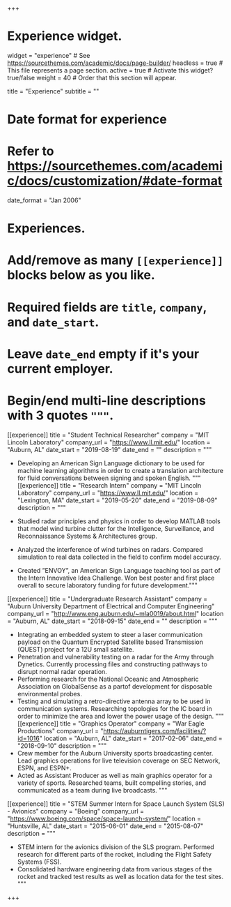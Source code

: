 +++
# Experience widget.
widget = "experience"  # See https://sourcethemes.com/academic/docs/page-builder/
headless = true  # This file represents a page section.
active = true  # Activate this widget? true/false
weight = 40  # Order that this section will appear.

title = "Experience"
subtitle = ""

# Date format for experience
#   Refer to https://sourcethemes.com/academic/docs/customization/#date-format
date_format = "Jan 2006"

# Experiences.
#   Add/remove as many `[[experience]]` blocks below as you like.
#   Required fields are `title`, `company`, and `date_start`.
#   Leave `date_end` empty if it's your current employer.
#   Begin/end multi-line descriptions with 3 quotes `"""`.
[[experience]]
  title = "Student Technical Researcher"
  company = "MIT Lincoln Laboratory"
  company_url = "https://www.ll.mit.edu/"
  location = "Auburn, AL"
  date_start = "2019-08-19"
  date_end = ""
  description = """
  * Developing an American Sign Language dictionary to be used for machine learning algorithms in order to create a translation architecture for fluid conversations between signing and spoken English. 
  """
[[experience]]
  title = "Research Intern"
  company = "MIT Lincoln Laboratory"
  company_url = "https://www.ll.mit.edu/"
  location = "Lexington, MA"
  date_start = "2019-05-20"
  date_end = "2019-08-09"
  description = """
  
  * Studied radar principles and physics in order to develop MATLAB tools that model wind turbine clutter for the Intelligence, Surveillance, and Reconnaissance Systems & Architectures group.  
  * Analyzed the interference of wind turbines on radars. Compared simulation to real data collected in the field to confirm model accuracy. 
  * Created ”ENVOY”, an American Sign Language teaching tool as part of the Intern Innovative Idea Challenge. Won best poster and first place overall to secure laboratory funding for future development."""

[[experience]]
  title = "Undergraduate Research Assistant"
  company = "Auburn University Department of Electrical and Computer Engineering"
  company_url = "http://www.eng.auburn.edu/~mla0019/about.html"
  location = "Auburn, AL"
  date_start = "2018-09-15"
  date_end = ""
  description = """
  * Integrating an embedded system to steer a laser communication payload on the Quantum Encrypted Satellite based Transmission (QUEST) project for a 12U small satellite.
  * Penetration and vulnerability testing on a radar for the Army through Dynetics. Currently processing files and constructing pathways to disrupt normal radar operation.
  * Performing research for the National Oceanic and Atmospheric Association on GlobalSense as a partof development for disposable environmental probes.
  * Testing and simulating a retro-directive antenna array to be used in communication  systems. Researching topologies for the IC board in order to minimize the area and lower the power usage of the design.
  """
[[experience]]
  title = "Graphics Operator"
  company = "War Eagle Productions"
  company_url = "https://auburntigers.com/facilities/?id=1016"
  location = "Auburn, AL"
  date_start = "2017-02-06"
  date_end = "2018-09-10"
  description = """
  * Crew member for the Auburn University sports broadcasting center. Lead graphics operations for live television coverage on SEC Network, ESPN, and ESPN+. 
  * Acted as Assistant Producer as well as main graphics operator for a variety of sports. Researched teams, built compelling stories, and communicated as a team during live broadcasts. 
  """
  
  
[[experience]]
  title = "STEM Summer Intern for Space Launch System (SLS) - Avionics"
  company = "Boeing"
  company_url = "https://www.boeing.com/space/space-launch-system/"
  location = "Huntsville, AL"
  date_start = "2015-06-01"
  date_end = "2015-08-07"
  description = """
  * STEM intern for the avionics division of the SLS program. Performed research for different parts of the rocket, including the Flight Safety Systems (FSS).
  * Consolidated hardware engineering data from various stages of the rocket and tracked test results as well as location data for the test sites.
  """

+++
